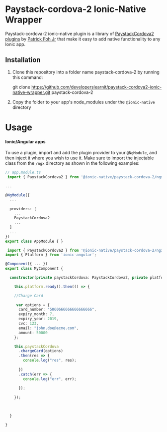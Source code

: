 # Paystack-cordova-2 Ionic-Native Wrapper


Paystack-cordova-2 ionic-native plugin is a library of [PaystackCordova2 plugins](https://github.com/mrfoh/paystackcordovav2) by [Patrick Foh Jr](https://github.com/mrfoh)  that make it easy to add native functionality to any Ionic app.

Installation
------------

1. Clone this repository into a folder name paystack-cordova-2 by running this command:

   git clone https://github.com/developerslearnit/paystack-cordova2-ionic-native-wrapper.git paystack-cordova-2

2. Copy the folder to your app's node_modules under the `@ionic-native` directory


# Usage

#### Ionic/Angular apps
To use a plugin, import and add the plugin provider to your `@NgModule`, and then inject it where you wish to use it. 
Make sure to import the injectable class from the `/ngx` directory as shown in the following examples:

```typescript
// app.module.ts
 import { PaystackCordova2 } from '@ionic-native/paystack-cordova-2/ngx';

...

@NgModule({
  ...

  providers: [
    ...
    PaystackCordova2
    ...
  ]
  ...
})
export class AppModule { }
```


```typescript
 import { PaystackCordova2 } from '@ionic-native/paystack-cordova-2/ngx';
import { Platform } from 'ionic-angular';

@Component({ ... })
export class MyComponent {

  constructor(private paystackCordova: PaystackCordova2, private platform: Platform) {

    this.platform.ready().then(() => {

	//Charge Card
	
	 var options = {
      card_number: "5060666666666666666",
      expiry_month: 7,
      expiry_year: 2019,
      cvc: 123,
      email: "john.doe@acme.com",
      amount: 50000
    };

    this.paystackCordova
      .chargeCard(options)
      .then(res => {
        console.log("res", res);
       
      })
      .catch(err => {
        console.log("err", err);
        
      });
    
    });
	
	

  }

}
```
